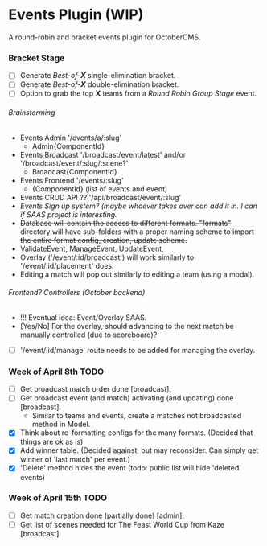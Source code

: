 # Events Plugin (WIP)
A round-robin and bracket events plugin for OctoberCMS.

### Bracket Stage
- [ ] Generate *Best-of-**X*** single-elimination bracket.
- [ ] Generate *Best-of-**X*** double-elimination bracket.
- [ ] Option to grab the top **X** teams from a *Round Robin Group Stage* event.

###### Brainstorming
- Events Admin '/events/a/:slug'
  - Admin{ComponentId}
- Events Broadcast '/broadcast/event/latest' and/or '/broadcast/event/:slug/:scene?'
  - Broadcast{ComponentId}
- Events Frontend  '/events/:slug'
  - {ComponentId} (list of events and event)
- Events CRUD API  ?? '/api/broadcast/event/:slug'
- *Events Sign up system? (maybe whoever takes over can add it in. I can if SAAS project is interesting.*
- ~~Database will contain the access to different formats. "formats" directory will have sub-folders with a proper
naming scheme to import the entire format config, creation, update scheme.~~
- ValidateEvent, ManageEvent, UpdateEvent, <??>
- Overlay ('/event/:id/broadcast') will work similarly to '/event/:id/placement' does.
- Editing a match will pop out similarly to editing a team (using a modal).

###### Frontend? Controllers (October backend)
- !!! Eventual idea: Event/Overlay SAAS.
- [Yes/No] For the overlay, should advancing to the next match be manually controlled (due to scoreboard)?
- [ ] '/event/:id/manage' route needs to be added for managing the overlay.

### Week of April 8th TODO
- [ ] Get broadcast match order done [broadcast].
- [ ] Get broadcast event (and match) activating (and updating) done [broadcast].
  - Similar to teams and events, create a matches not broadcasted method in Model.
- [x] Think about re-formatting configs for the many formats. (Decided that things are ok as is)
- [x] Add winner table. (Decided against, but may reconsider. Can simply get winner of 'last match' per event.)
- [x] 'Delete' method hides the event (todo: public list will hide 'deleted' events)

### Week of April 15th TODO
- [ ] Get match creation done (partially done) [admin].
- [ ] Get list of scenes needed for The Feast World Cup from Kaze [broadcast]
